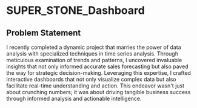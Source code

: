# SUPER_STONE_Dashboard

## Problem Statement

I recently completed a dynamic project that marries the power of data analysis with specialized techniques in time series analysis. 
Through meticulous examination of trends and patterns, I uncovered invaluable insights that not only informed accurate sales forecasting but also paved the way for strategic decision-making.
Leveraging this expertise, I crafted interactive dashboards that not only visualize complex data but also facilitate real-time understanding and action. 
This endeavor wasn't just about crunching numbers; it was about driving tangible business success through informed analysis and actionable intelligence.
